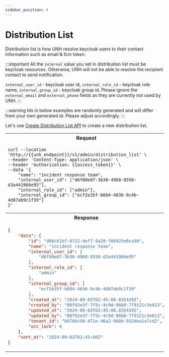 ```yaml
---
sidebar_position: 4
---
```


# Distribution List

Distribution list is how UNH resolve keycloak users to their contact information such as email & fcm token.

:::important
All the `internal` value you set in distribution list must be keycloak resources. Otherwise, UNH will not be able to 
resolve the recipient contact to send notification.

`internal_user_id` - keycloak user id, `internal_role_id` - keycloak role name, `internal_group_id` - keycloak 
group id. Please ignore the `external_email` and `external_phone` fields as they are currently not used by UNH.
:::

:::warning
Ids in below examples are randomly generated and will differ from your own generated id. Please adjust accordingly.
:::

Let's use [Create Distribution List API](../UNH%20API/create-distribution-list.api.mdx) to create a new distribution list.


<table>
<tr><th>Request</th></tr>
<tr><td>

```
curl --location 'http://{{unh_endpoint}}/v1/admin/distribution_list' \
--header 'Content-Type: application/json' \
--header 'Authorization: {{access_token}}' \
--data '{
    "name": "incident response team",
    "internal_user_id": ["d6f80e07-3b30-4968-8550-d3a441966e95"],
    "internal_role_id": ["admin"],
    "internal_group_id": ["ecf2e35f-b604-4836-9c4b-4d87ab9c1f39"]
}'
```

</td></tr>
<tr><th>Response</th></tr>
<tr><td>

```json
{
    "data": {
        "id": "d00c61bf-8722-4ef7-9a28-f60925e8ca58",
        "name": "incident response team",
        "internal_user_id": [
            "d6f80e07-3b30-4968-8550-d3a441966e95"
        ],
        "internal_role_id": [
            "admin"
        ],
        "internal_group_id": [
            "ecf2e35f-b604-4836-9c4b-4d87ab9c1f39"
        ],
        "created_at": "2024-09-03T02:45:00.835439Z",
        "created_by": "00f92e3f-7f5c-4c9d-96b8-7f9121c3e013",
        "updated_at": "2024-09-03T02:45:00.835439Z",
        "updated_by": "00f92e3f-7f5c-4c9d-96b8-7f9121c3e013",
        "tenant_id": "b8766c9d-d71e-46a2-968b-552dea1a7cd2",
        "occ_lock": 0
    },
    "sent_at": "2024-09-03T02:45:00Z"
}
```

</td></tr>
</table>

